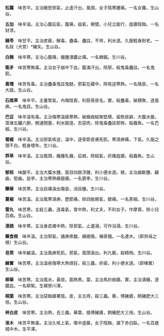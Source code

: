 **松蘿**　味苦平。主治瞋怒邪氣，止虛汗出，風頭，女子陰寒腫痛。一名女蘿。生山谷。

**五加**　味辛溫。主治心腹疝氣，腹痛，益氣，療躄。小兒立能行，疽瘡陰蝕。一名豺漆。

**豬苓**　味甘平。主治痎瘧，解毒，蠱毒、蠱註，不祥，利水道。久服輕身耐老。一名叚（犬旁）*豬矢。生山谷。

**白棘**　味辛寒。主治心腹痛，癰腫潰膿止痛。一名棘鍼。生川谷。

**衛矛**　味苦寒無毒。主治女子崩中下血，腹滿汗出，除邪，殺鬼毒蠱註。一名鬼箭。

**黃環**　味苦有毒。主治蠱毒鬼註鬼魅，邪氣在藏中，除咳逆寒熱。一名陵泉，一名大就。生山谷。

**石南草**　味辛平。主養腎氣，內傷陰衰，利筋骨皮毛。實，殺蠱毒，破積聚，逐風痹。一名鬼目。生山谷。

**巴豆**　味辛溫有毒。主治傷寒溫瘧寒熱，破癥瘕結聚堅積，留飲痰癖，大腹水脹，蕩滌五臟六腑，開通閉塞，利水穀道，去惡肉，除鬼毒蠱註邪物，殺蟲魚。一名巴椒。生川谷。

**蜀椒**　味辛溫。主治邪氣咳逆，溫中，逐骨節皮膚死肌，寒濕痹痛，下氣。久服之頭不白，輕身增年。生川谷。

**莽草**　味辛溫。主治風頭，癰腫乳癰，疝瘕，除結氣，疥瘙疽瘡。殺蟲魚。生山谷。

**郁核**　味酸平。主治大腹水腫，面目四肢浮腫，利小便水道。根，主治齒斷腫、齲齒，堅齒。鼠李，主治寒熱瘰癧瘡。一名爵李。生川谷。

**欒華**　味苦寒。主治目痛淚出傷眥，消目腫。生川谷。

**蔓椒**　味苦溫。主治風寒濕痹，歷節痛，除四肢厥氣，膝痛。一名豕椒。生川谷。

**雷丸**　味苦寒。主殺三蟲，逐毒氣，胃中熱，利丈夫，不利女子。作摩膏，除小兒百病。生山谷。

**溲疏**　味辛寒。主治身皮膚中熱，除邪氣，止遺溺，可作浴湯。生川谷。

**藥食根**　味辛溫。主治邪氣，諸痹疼酸，續絕傷，補骨髓。一名連木。（即貝母之根）生山谷。

**皂莢**　味辛鹹溫。主治風痹死肌，邪氣，風頭淚出。利九竅，殺精物。生川谷。

**練實**　味苦寒。主治溫疾傷寒大熱煩狂，殺三蟲，疥瘍，利小便水道。（即楝實）生山谷。

**柳華**　味苦寒。主治風水，黃疸，面熱黑。葉，主治馬疥痂瘡。實，主治潰癰，逐膿血。一名柳絮。生瑯邪川澤。

**桐葉**　味苦寒。主治惡蝕瘡著陰。皮，主五痔，殺三蟲。華，傅豬瘡，飼豬肥大三倍。生山谷。

**梓白皮**　味苦寒。主治熱，去三蟲。華葉，搗傅豬瘡，飼豬肥大三倍。生山谷。

**淮木**　味苦平無毒。主治久咳上氣，傷中虛羸，女子陰蝕，漏下赤白臥。一名百歲城中木。生平澤。